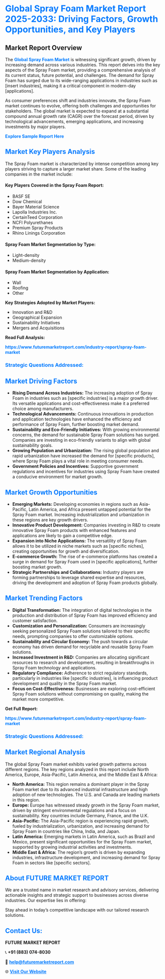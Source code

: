 <h1 style="color: #007BFF;">Global Spray Foam Market Report 2025-2033: Driving Factors, Growth Opportunities, and Key Players</h1>

<section id="overview">
<h2>Market Report Overview</h2>
<p>The <a href="https://www.futuremarketreport.com/industry-report/spray-foam-market" style="color: #007BFF; text-decoration: none;"><strong>Global Spray Foam Market</strong></a> is witnessing significant growth, driven by increasing demand across various industries. This report delves into the key aspects of the Spray Foam market, providing a comprehensive analysis of its current status, future potential, and challenges. The demand for Spray Foam has surged due to its wide-ranging applications in industries such as [insert industries], making it a critical component in modern-day [applications].</p>
<p>As consumer preferences shift and industries innovate, the Spray Foam market continues to evolve, offering both challenges and opportunities for stakeholders. The global market is expected to expand at a substantial compound annual growth rate (CAGR) over the forecast period, driven by technological advancements, emerging applications, and increasing investments by major players.</p>
</section>

<section id="overview">
<p><a href="https://www.futuremarketreport.com/request-sample/reportId=93029" style="color: #007BFF; text-decoration: none;"><strong>Explore Sample Report Here</strong></a></p>
</section>

<section id="key-players">
<h2 style="color: #007BFF;">Market Key Players Analysis</h2>
<p>The Spray Foam market is characterized by intense competition among key players striving to capture a larger market share. Some of the leading companies in the market include:</p>
<h4>Key Players Covered in the Spray Foam Report:</h4>
<ul><li>BASF SE</li><li>Dow Chemical</li><li>Bayer Material Science</li><li>Lapolla Industries Inc.</li><li>CertainTeed Corporation</li><li>NCFI Polyurethanes</li><li>Premium Spray Products</li><li>Rhino Linings Corporation</li></ul>
<h4>Spray Foam Market Segmentation by Type:</h4>
<ul><li>Light-density</li><li>Medium-density</li></ul>

<h4>Spray Foam Market Segmentation by Application:</h4>
<ul><li>Wall</li><li>Roofing</li><li>Other</li></ul>
<p><strong>Key Strategies Adopted by Market Players:</strong></p>
<ul>
<li>Innovation and R&D</li>
<li>Geographical Expansion</li>
<li>Sustainability Initiatives</li>
<li>Mergers and Acquisitions</li>
</ul>
</section>

<section>
<p><strong>Read Full Analysis: </strong></p><a href="https://www.futuremarketreport.com/industry-report/spray-foam-market" style="color: #007BFF; text-decoration: none;"><strong>https://www.futuremarketreport.com/industry-report/spray-foam-market</strong></a>
<h3 style="color: #007BFF;">Strategic Questions Addressed:</h3>
</section>

<section id="driving-factors">
<h2 style="color: #007BFF;">Market Driving Factors</h2>
<ul>
<li><strong>Rising Demand Across Industries:</strong> The increasing adoption of Spray Foam in industries such as [specific industries] is a major growth driver. Its versatile applications and cost-effectiveness make it a preferred choice among manufacturers.</li>
<li><strong>Technological Advancements:</strong> Continuous innovations in production and application technologies have enhanced the efficiency and performance of Spray Foam, further boosting market demand.</li>
<li><strong>Sustainability and Eco-Friendly Initiatives:</strong> With growing environmental concerns, the demand for sustainable Spray Foam solutions has surged. Companies are investing in eco-friendly variants to align with global sustainability goals.</li>
<li><strong>Growing Population and Urbanization:</strong> The rising global population and rapid urbanization have increased the demand for [specific products], where Spray Foam plays a vital role in meeting consumer needs.</li>
<li><strong>Government Policies and Incentives:</strong> Supportive government regulations and incentives for industries using Spray Foam have created a conducive environment for market growth.</li>
</ul>
</section>

<section id="growth-opportunities">
<h2 style="color: #007BFF;">Market Growth Opportunities</h2>
<ul>
<li><strong>Emerging Markets:</strong> Developing economies in regions such as Asia-Pacific, Latin America, and Africa present untapped potential for the Spray Foam market. Increasing industrialization and urbanization in these regions are key growth drivers.</li>
<li><strong>Innovative Product Development:</strong> Companies investing in R&D to create innovative Spray Foam products with enhanced features and applications are likely to gain a competitive edge.</li>
<li><strong>Expansion into Niche Applications:</strong> The versatility of Spray Foam allows it to be utilized in niche markets such as [specific niches], creating opportunities for growth and diversification.</li>
<li><strong>E-commerce Growth:</strong> The rise of e-commerce platforms has created a surge in demand for Spray Foam used in [specific applications], further boosting market growth.</li>
<li><strong>Strategic Partnerships and Collaborations:</strong> Industry players are forming partnerships to leverage shared expertise and resources, driving the development and adoption of Spray Foam products globally.</li>
</ul>
</section>

<section id="trending-factors">
<h2 style="color: #007BFF;">Market Trending Factors</h2>
<ul>
<li><strong>Digital Transformation:</strong> The integration of digital technologies in the production and distribution of Spray Foam has improved efficiency and customer satisfaction.</li>
<li><strong>Customization and Personalization:</strong> Consumers are increasingly seeking personalized Spray Foam solutions tailored to their specific needs, prompting companies to offer customizable options.</li>
<li><strong>Sustainability and Circular Economy:</strong> The push towards a circular economy has driven demand for recyclable and reusable Spray Foam solutions.</li>
<li><strong>Increased Investment in R&D:</strong> Companies are allocating significant resources to research and development, resulting in breakthroughs in Spray Foam technology and applications.</li>
<li><strong>Regulatory Compliance:</strong> Adherence to strict regulatory standards, particularly in industries like [specific industries], is influencing product development and quality in the Spray Foam market.</li>
<li><strong>Focus on Cost-Effectiveness:</strong> Businesses are exploring cost-efficient Spray Foam solutions without compromising on quality, making the market more competitive.</li>
</ul>
</section>

<section>
<p><strong>Get Full Report: </strong></p><a href="https://www.futuremarketreport.com/industry-report/spray-foam-market" style="color: #007BFF; text-decoration: none;"><strong>https://www.futuremarketreport.com/industry-report/spray-foam-market</strong></a>
<h3 style="color: #007BFF;">Strategic Questions Addressed:</h3>
</section>


<section id="regional-analysis">
<h2 style="color: #007BFF;">Market Regional Analysis</h2>
<p>The global Spray Foam market exhibits varied growth patterns across different regions. The key regions analyzed in this report include North America, Europe, Asia-Pacific, Latin America, and the Middle East & Africa:</p>
<ul>
<li><strong>North America:</strong> This region remains a dominant player in the Spray Foam market due to its advanced industrial infrastructure and high adoption of new technologies. The U.S. and Canada are leading markets in this region.</li>
<li><strong>Europe:</strong> Europe has witnessed steady growth in the Spray Foam market, driven by stringent environmental regulations and a focus on sustainability. Key countries include Germany, France, and the U.K.</li>
<li><strong>Asia-Pacific:</strong> The Asia-Pacific region is experiencing rapid growth, fueled by industrialization, urbanization, and increasing demand for Spray Foam in countries like China, India, and Japan.</li>
<li><strong>Latin America:</strong> Emerging markets in Latin America, such as Brazil and Mexico, present significant opportunities for the Spray Foam market, supported by growing industrial activities and investments.</li>
<li><strong>Middle East & Africa:</strong> The region’s growth is driven by expanding industries, infrastructure development, and increasing demand for Spray Foam in sectors like [specific sectors].</li>
</ul>
</section>

<footer>
<h2 style="color: #007BFF;">About FUTURE MARKET REPORT</h2>
<p>We are a trusted name in market research and advisory services, delivering actionable insights and strategic support to businesses across diverse industries. Our expertise lies in offering:</p>

<p>Stay ahead in today’s competitive landscape with our tailored research solutions.</p>

<h2 style="color: #007BFF;">Contact Us:</h2>
<p><strong>FUTURE MARKET REPORT</strong></p>
<p>📞 <strong>+91 (883) 074-8030</strong></p>
<p>📧 <strong><a href="mailto:help@futuremarketreport.com" style="color: #007BFF;">help@futuremarketreport.com</a></strong></p>
<p>🌐 <strong><a href="https://www.futuremarketreport.com/" style="color: #007BFF;">Visit Our Website</a></strong></p>
</footer>